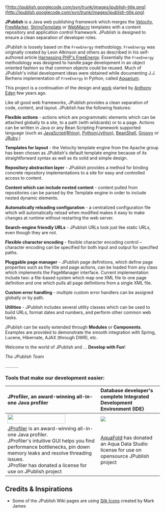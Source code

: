 ![http://jpublish.googlecode.com/svn/trunk/images/jpublish-title.png](http://jpublish.googlecode.com/svn/trunk/images/jpublish-title.png)

**JPublish** is a Java web publishing framework which merges the [Velocity](http://velocity.apache.org/), [FreeMarker](http://freemarker.sourceforge.net/), [StringTemplate](http://www.stringtemplate.org/) or [WebMacro](http://www.webmacro.org/) templates with a content repository and application control framework. JPublish is designed to ensure a clean separation of developer roles.

JPublish is loosely based on the `FreeEnergy` methodology. `FreeEnergy` was originally created by Leon Atkinson and others as described in his self-authored article [Harnessing PHP's FreeEnergy](http://www.leonatkinson.com/index.php/writing/). Essentially the `FreeEnergy` methodology was designed to handle page development in an object oriented fashion so that common objects could be reused. Much of JPublish's initial development ideas were obtained while documenting J.J. Berhens implementation of `FreeEnergy` in Python, called [Aquarium](http://aquarium.sourceforge.net/).

This project is a continuation of the design and [work](http://sourceforge.net/projects/jpublish) started by [Anthony Eden](http://anthonyeden.com/) few years ago.

Like all good web frameworks, JPublish provides a clean separation of code, content, and layout. JPublish has the following features:

**Flexible actions** - actions which are programmatic elements which can be attached globally to a site, to a path (with wildcards) or to a page. Actions can be written in Java or any Bean Scripting Framework supported language (such as [JavaScript(Rhino)](http://www.mozilla.org/rhino/), [Python(Jython)](http://www.jython.org/), [BeanShell](http://www.beanshell.org/), [Groovy](http://groovy.codehaus.org/) or [JRuby](http://jruby.codehaus.org/).)

**Templates for layout** - the Velocity template engine from the Apache group has been chosen as JPublish's default template engine because of its straightforward syntax as well as its solid and simple design.

**Repository abstraction layer** - JPublish provides a method for binding concrete repository implementations to a site for easy and controlled access to content.

**Content which can include nested content** - content pulled from repositories can be parsed by the Template engine in order to include nested dynamic elements.

**Automatically reloading configuration** - a centralized configuration file which will automatically reload when modified makes it easy to make changes at runtime without restarting the web server.

**Search-engine friendly URLs** - JPublish URLs look just like static URLs, even though they are not.

**Flexible character encoding** - flexible character encoding control – character encoding can be specified for both input and output for specified paths.

**Pluggable page manager** - JPublish page definitions, which define page properties such as the title and page actions, can be loaded from any class which implements the PageManager interface. Current implementation include two: a file-based system which map one XML file to one page definition and one which pulls all page definitions from a single XML file.

**Custom error handling** - multiple custom error handlers can be assigned globally or by path.

**Utilities** - JPublish includes several utility classes which can be used to build URLs, format dates and numbers, and perform other common web tasks.


JPublish can be easily extended through **Modules** or **Components**. Examples are provided to demonstrate the smooth integration with Spring, Lucene, Hibernate, AJAX (through DWR), etc.

Welcome to the world of JPublish and ... **Develop with Fun**!

_The JPublish Team_


`______`

### Tools that make our development easier: ###
| JProfiler, an award-winning all-in-one Java profiler | Database developer's complete Integrated Development Environment (IDE)|
|:-----------------------------------------------------|:----------------------------------------------------------------------|
| <a href='http://www.ej-technologies.com/products/jprofiler/overview.html'><img src='http://static-aws.ej-technologies.com/uYo38cFIuffMtIwyum08rl2ZmePw4Evxi2iAgE7AtKB.png' width='188' height='31' /></a> | [![](http://www.aquafold.com/images/s_aquadatastudio_185x78.gif)](http://www.aquafold.com/)|
| [JProfiler](http://www.ej-technologies.com/products/jprofiler/overview.html) is an award-winning all-in-one Java profiler.<br /> JProfiler's intuitive GUI helps you find performance bottlenecks, pin down memory leaks and resolve threading issues.<br />JProfiler has donated a license for use on JPublish project | [AquaFold](http://www.aquafold.com) has donated an Aqua Data Studio license for use on opensource JPublish project|



## Credits & Inspirations ##
  * Some of the JPublish Wiki pages are using [Silk Icons](http://www.famfamfam.com/lab/icons/silk/) created by Mark James